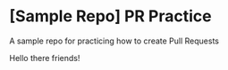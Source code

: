 # [Sample Repo] PR Practice
A sample repo for practicing how to create Pull Requests

Hello there friends!